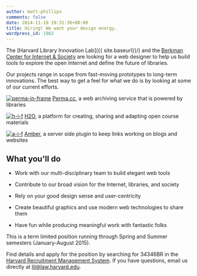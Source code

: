 ```yaml
---
author: matt-phillips
comments: false
date: 2014-11-10 19:31:36+00:00
title: Hiring! We want your design energy.
wordpress_id: 1982
---
```


The [Harvard Library Innovation Lab]({{ site.baseurl}}/) and the [Berkman Center for Internet & Society](http://cyber.law.harvard.edu) are looking for a web designer to help us build tools to explore the open Internet and define the future of libraries.

Our projects range in scope from fast-moving prototypes to long-term innovations. The best way to get a feel for what we do is by looking at some of our current efforts.

[![perma-in-frame](http://librarylab.law.harvard.edu/blog/wp-content/uploads/2014/11/perma-in-frame.jpg)](http://perma.cc)
[Perma.cc](http://perma.cc), a web archiving service that is powered by libraries

[![h-i-f](http://librarylab.law.harvard.edu/blog/wp-content/uploads/2014/11/h-i-f1.jpg)](https://h2o.law.harvard.edu/)
[H2O](https://h2o.law.harvard.edu/), a platform for creating, sharing and adapting open course materials

[![a-i-f](http://librarylab.law.harvard.edu/blog/wp-content/uploads/2014/11/a-i-f.jpg)](http://amberlink.org/)
[Amber](http://amberlink.org), a server side plugin to keep links working on blogs and websites

## What you'll do

  * Work with our multi-disciplinary team to build elegant web tools

  * Contribute to our broad vision for the Internet, libraries, and society

  * Rely on your good design sense and user-centricity

  * Create beautiful graphics and use modern web technologies to share them

  * Have fun while producing meaningful work with fantastic folks

This is a term limited position running through Spring and Summer semesters (January-August 2015).

Find details and apply for the position by searching for 34346BR in the [Harvard Recruitment Management System](https://sjobs.brassring.com/TGWebHost/home.aspx?partnerid=25240&siteid=5341). If you have questions, email us directly at [lil@law.harvard.edu](mailto:lil@law.harvard.edu).
